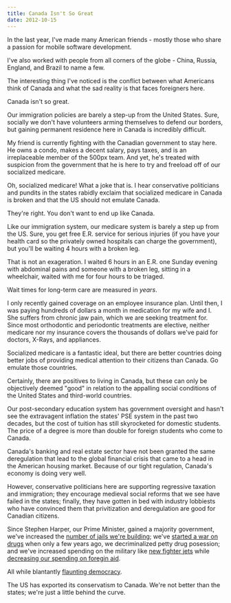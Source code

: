 ```yaml
---
title: Canada Isn't So Great
date: 2012-10-15
---
```


In the last year, I've made many American friends - mostly those who share a passion for mobile software development.

I've also worked with people from all corners of the globe - China, Russia, England, and Brazil to name a few.

The interesting thing I've noticed is the conflict between what Americans think of Canada and what the sad reality is that faces foreigners here.

Canada isn't so great.

Our immigration policies are barely a step-up from the United States. Sure, socially we don't have volunteers arming themselves to defend our borders, but gaining permanent residence here in Canada is incredibly difficult.

My friend is currently fighting with the Canadian government to stay here. He owns a condo, makes a decent salary, pays taxes, and is an irreplaceable member of the 500px team. And yet, he's treated with suspicion from the government that he is here to try and freeload off of our socialized medicare.

Oh, socialized medicare! What a joke that is. I hear conservative politicians and pundits in the states rabidly exclaim that socialized medicare in Canada is broken and that the US should not emulate Canada.

They're right. You don't want to end up like Canada.

Like our immigration system, our medicare system is barely a step up from the US. Sure, you get free E.R. service for serious injuries (if you have your health card so the privately owned hospitals can charge the government), but you'll be waiting 4 hours with a broken leg.

That is not an exageration. I waited 6 hours in an E.R. one Sunday evening with abdominal pains and someone with a broken leg, sitting in a wheelchair, waited with me for four hours to be triaged.

Wait times for long-term care are measured in _years_.

I only recently gained coverage on an employee insurance plan. Until then, I was paying hundreds of dollars a month in medication for my wife and I. She suffers from chronic jaw pain, which we are seeking treatment for. Since most orthodontic and periodontic treatments are elective, neither medicare nor my insurance covers the thousands of dollars we've paid for doctors, X-Rays, and appliances.

Socialized medicare is a fantastic ideal, but there are better countries doing better jobs of providing medical attention to their citizens than Canada. Go emulate those countries.

Certainly, there are positives to living in Canada, but these can only be objectively deemed "good" in relation to the appalling social conditions of the United States and third-world countries.

Our post-secondary education system has government oversight and hasn't see the extravagent inflation the states' PSE system in the past two decades, but the cost of tuition has still skyrocketed for domestic students. The price of a degree is more than double for foreign students who come to Canada.

Canada's banking and real estate sector have not been granted the same deregulation that lead to the global financial crisis that came to a head in the American housing market. Because of our tight regulation, Canada's economy is doing very well.

However, conservative politicians here are supporting regressive taxation and immigration; they encourage medieval social reforms that we see have failed in the states; finally, they have gotten in bed with industry lobbiests who have convinced them that privitization and deregulation are good for Canadian citizens.

Since Stephen Harper, our Prime Minister, gained a majority government, we've increased the [number of jails we're building](http://www.cbc.ca/news/politics/story/2011/10/17/pol-vp-milewski-texas-crime.html); we've [started a war on drugs](http://www.canada.com/theprovince/news/story.html?id=b39f3672-48a0-492f-9e3b-b9ca1c14a09c&k=17983) when only a few years ago, we decriminalized petty drug posession; and we've increased spending on the military like [new fighter jets](http://www.huffingtonpost.ca/2012/04/15/f-35-fighter-jets-stephen-harper_n_1427266.html) while [decreasing our spending on foregin aid](http://www.theglobeandmail.com/news/politics/budget/tories-target-foreign-aid-to-tame-deficit/article4326258/).

All while blantantly [flaunting democracy](http://www.thestar.com/opinion/editorialopinion/article/1255830--stephen-harper-s-democracy-award-a-sad-joke-on-canadians).

The US has exported its conservatism to Canada. We're not better than the states; we're just a little behind the curve.
